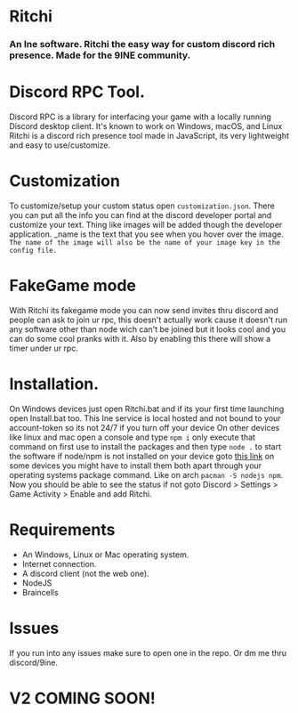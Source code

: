 # Ritchi
### An Ine software. Ritchi the easy way for custom discord rich presence. Made for the 9INE community.

# Discord RPC Tool.
Discord RPC is a library for interfacing your game with a locally running Discord desktop client. It's known to work on Windows, macOS, and Linux
Ritchi is a discord rich presence tool made in JavaScript, its very lightweight and easy to use/customize.

# Customization
To customize/setup your custom status open `customization.json`. There you can put all the info you can find at the discord developer portal and customize your text. Thing like images will be added though the developer application. \_name is the text that you see when you hover over the image.
`The name of the image will also be the name of your image key in the config file.`

# FakeGame mode
With Ritchi its fakegame mode you can now send invites thru discord and people can ask to join ur rpc, this doesn't actually work cause it doesn't run any software other than node wich can't be joined but it looks cool and you can do some cool pranks with it. Also by enabling this there will show a timer under ur rpc.

# Installation.
On Windows devices just open Ritchi.bat and if its your first time launching open Install.bat too. This Ine service is local hosted and not bound to your account-token so its not 24/7 if you turn off your device
On other devices like linux and mac open a console and type `npm i` only execute that command on first use to install the packages and then type `node .` to start the software if node/npm is not installed on your device goto [this link](https://nodejs.org/en/) on some devices you might have to install them both apart through your operating systems package command. Like on arch `pacman -S nodejs npm`.
Now you should be able to see the status if not goto Discord > Settings > Game Activity > Enable and add Ritchi.

# Requirements
- An Windows, Linux or Mac operating system.
- Internet connection.
- A discord client (not the web one).
- NodeJS
- Braincells

# Issues 
If you run into any issues make sure to open one in the repo. Or dm me thru discord/9ine.

# V2 COMING SOON!
